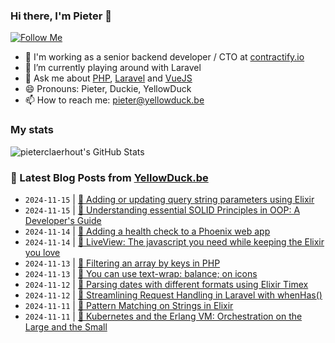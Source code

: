 ### Hi there, I'm Pieter 👋  
[![Follow Me](https://img.shields.io/github/followers/pieterclaerhout?label=Follow&style=social)](https://github.com/pieterclaerhout)

- 🏢 I'm working as a senior backend developer / CTO at [contractify.io](https://contractify.io)
- 🌱 I’m currently playing around with Laravel
- 💬 Ask me about [PHP](https://php.net), [Laravel](http://laravel.com) and [VueJS](https://vuejs.org)
- 😄 Pronouns: Pieter, Duckie, YellowDuck
- 📫 How to reach me: pieter@yellowduck.be

### My stats

![pieterclaerhout's GitHub Stats](https://github-readme-stats.vercel.app/api?username=pieterclaerhout&show_icons=true&count_private=true&line_height=40)

### 📩 Latest Blog Posts from [YellowDuck.be](https://www.yellowduck.be/)
<!-- BLOG-POST-LIST:START -->
- `2024-11-15` | [🐥 Adding or updating query string parameters using Elixir](https://www.yellowduck.be/posts/adding-or-updating-query-string-parameters-using-elixir)  
- `2024-11-15` | [🔗 Understanding essential SOLID Principles in OOP: A Developer&#39;s Guide](https://www.yellowduck.be/posts/understanding-essential-solid-principles-in-oop-a-developers-guide-curiosum)  
- `2024-11-14` | [🐥 Adding a health check to a Phoenix web app](https://www.yellowduck.be/posts/adding-a-health-check-to-a-phoenix-web-app)  
- `2024-11-14` | [🔗 LiveView: The javascript you need while keeping the Elixir you love](https://www.yellowduck.be/posts/elixirconf-2023-chris-nelson-liveview-the-javascript-you-need-while-keeping-the-elixir-you-love)  
- `2024-11-13` | [🐥 Filtering an array by keys in PHP](https://www.yellowduck.be/posts/filtering-an-array-by-keys-in-php)  
- `2024-11-13` | [🔗 You can use text-wrap: balance; on icons](https://www.yellowduck.be/posts/you-can-use-text-wrap-balance-on-icons)  
- `2024-11-12` | [🐥 Parsing dates with different formats using Elixir Timex](https://www.yellowduck.be/posts/parsing-dates-with-different-formats-using-elixir-timex)  
- `2024-11-12` | [🔗 Streamlining Request Handling in Laravel with whenHas&lpar;&rpar;](https://www.yellowduck.be/posts/streamlining-request-handling-in-laravel-with-whenhas)  
- `2024-11-11` | [🐥 Pattern Matching on Strings in Elixir](https://www.yellowduck.be/posts/pattern-matching-on-strings-in-elixir)  
- `2024-11-11` | [🔗 Kubernetes and the Erlang VM: Orchestration on the Large and the Small](https://www.yellowduck.be/posts/kubernetes-and-the-erlang-vm-orchestration-on-the-large-and-the-small)  

<!-- BLOG-POST-LIST:END -->

